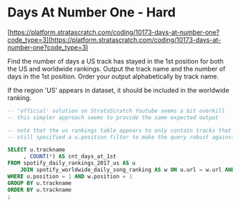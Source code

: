 # Days At Number One - Hard
[https://platform.stratascratch.com/coding/10173-days-at-number-one?code_type=3](https://platform.stratascratch.com/coding/10173-days-at-number-one?code_type=3)

Find the number of days a US track has stayed in the 1st position for both the US and worldwide rankings. Output the track name and the number of days in the 1st position. Order your output alphabetically by track name.

If the region 'US' appears in dataset, it should be included in the worldwide ranking.

```sql
-- 'official' solution on StrataScratch Youtube seems a bit overkill
-- this simpler approach seems to provide the same expected output

-- note that the us rankings table appears to only contain tracks that were at position 1
-- still specified a u.position filter to make the query robust against possible test cases

SELECT u.trackname
     , COUNT(*) AS cnt_days_at_1st
FROM spotify_daily_rankings_2017_us AS u
    JOIN spotify_worldwide_daily_song_ranking AS w ON u.url = w.url AND u.date = w.date
WHERE u.position = 1 AND w.position = 1
GROUP BY u.trackname
ORDER BY u.trackname
;
```
